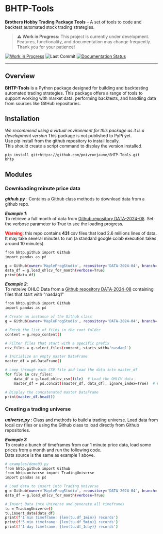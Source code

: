 # BHTP-Tools
**Brothers Hobby Trading Package Tools** – A set of tools to code and backtest automated stock trading strategies.

> **⚠️ Work in Progress:** This project is currently under development. Features, functionality, and documentation may change frequently. Thank you for your patience!

[![Work in Progress](https://img.shields.io/badge/status-in_progress-yellow)](https://github.com/poivronjaune/BHTP-Tools)
![Last Commit](https://img.shields.io/github/last-commit/poivronjaune/BHTP-Tools)
[![Documentation Status](https://readthedocs.org/projects/bhtp/badge/?version=latest)](https://bhtp.readthedocs.io/en/latest/?badge=latest)

---

## Overview

**BHTP-Tools** is a Python package designed for building and backtesting automated trading strategies. This package offers a range of tools to support working with market data, performing backtests, and handling data from sources like GitHub repositories.

## Installation  
*We recommend using a virtual environment for this package as it is a development version*
This package is not published to PyPi yet.  
Use pip install from the github repository to install locally.  
This should create a script command to display the version installed.  

```bash
pip install git+https://github.com/poivronjaune/BHTP-Tools.git
bhtp
```

## Modules  
### Downloading minute price data  
***github.py*** : Contains a Github class methods to download data from a github repo.  

***Example 1***:  
To retrieve a full month of data from [Github repository DATA-2024-08](https://github.com/MapleFrogStudio/DATA-2024-08). Set the verbose parameter to True to see the loading progress.  
  
<span style="color:red">**Warning**</span>: this repo contains **431** csv files that load 2.6 millions lines of data. It may take several minutes to run (a standard google colab execution takes around 10 minutes).   
```bash
from bhtp.github import Github
import pandas as pd

g = Github(owner='MapleFrogStudio', repository='DATA-2024-04', branch='main') 
data_df = g.load_ohlcv_for_month(verbose=True)
print(data_df)
```
***Example 2***:  
To retreive OHLC Data from a [Github repository DATA-2024-08](https://github.com/MapleFrogStudio/DATA-2024-08) containing files that start with "nasdaq1" 
```bash
from bhtp.github import Github
import pandas as pd

# Create an instance of the Github class
g = Github(owner='MapleFrogStudio', repository='DATA-2024-04', branch='main')

# Fetch the list of files in the root folder
content = g.repo_content()

# Filter files that start with a specific prefix
csv_files = g.select_files(content, starts_with='nasdaq1')

# Initialize an empty master DataFrame
master_df = pd.DataFrame()

# Loop through each CSV file and load the data into master_df
for file in csv_files:
    data_df = g.load_ohlcv_csv(file)  # Load the OHLCV data
    master_df = pd.concat([master_df, data_df], ignore_index=True)  # Concatenate the new DataFrame

# Display the concatenated master DataFrame
print(master_df.head())
```

### Creating a trading universe  
***universe.py*** : Class and methods to build a trading universe.  Load data from local csv files or using the Github class to load directly from Github repositories.  

***Example 3***  
To create a bunch of timeframes from our 1 minute price data, load some prices from a month and run the following code.  
Data source is the same as example 1 above.    
```bash
# examples/demo03.py
from bhtp.github import Github
from bhtp.universe import TradingUniverse
import pandas as pd

# Load data to insert into Trading Universe
g = Github(owner='MapleFrogStudio', repository='DATA-2024-04', branch='main') 
data_df = g.load_ohlcv_for_month(verbose=True)

# Insert Data into Universe and generate all timeframes
tu = TradingUniverse()
tu.insert_data(data_df)
print(f'1 min timeframe: {len(tu.df_1min)} records')
print(f'5 min timeframe: {len(tu.df_5min)} records')
print(f'1 day timeframe: {len(tu.df_1day)} records')
